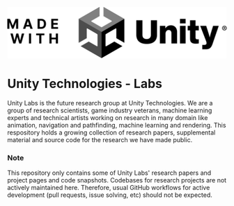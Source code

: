 ![unity](U_Logo_T1_MadeWith_Black_RGB.png)

# Unity Technologies - Labs
Unity Labs is the future research group at Unity Technologies. We are a group of research scientists, game industry veterans, machine learning experts and technical artists working on research in many domain like animation, navigation and pathfinding, machine learning and rendering. This respository holds a growing collection of research papers, supplemental material and source code for the research we have made public.

### Note
This repository only contains some of Unity Labs' research papers and project pages and code snapshots. Codebases for research projects are not actively maintained here. Therefore, usual GitHub workflows for active development (pull requests, issue solving, etc) should not be expected.


